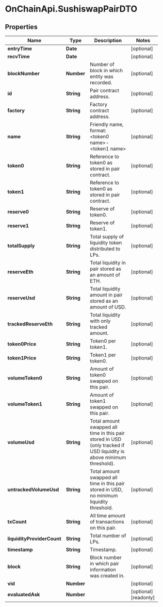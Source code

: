# OnChainApi.SushiswapPairDTO

## Properties

Name | Type | Description | Notes
------------ | ------------- | ------------- | -------------
**entryTime** | **Date** |  | [optional] 
**recvTime** | **Date** |  | [optional] 
**blockNumber** | **Number** | Number of block in which entity was recorded. | [optional] 
**id** | **String** | Pair contract address. | [optional] 
**factory** | **String** | Factory contract address. | [optional] 
**name** | **String** | Friendly name, format: &lt;token0 name&gt;-&lt;token1 name&gt; | [optional] 
**token0** | **String** | Reference to token0 as stored in pair contract. | [optional] 
**token1** | **String** | Reference to token0 as stored in pair contract. | [optional] 
**reserve0** | **String** | Reserve of token0. | [optional] 
**reserve1** | **String** | Reserve of token1. | [optional] 
**totalSupply** | **String** | Total supply of liquidity token distributed to LPs. | [optional] 
**reserveEth** | **String** | Total liquidity in pair stored as an amount of ETH. | [optional] 
**reserveUsd** | **String** | Total liquidity amount in pair stored as an amount of USD. | [optional] 
**trackedReserveEth** | **String** | Total liquidity with only tracked amount. | [optional] 
**token0Price** | **String** | Token0 per token1. | [optional] 
**token1Price** | **String** | Token1 per token0. | [optional] 
**volumeToken0** | **String** | Amount of token0 swapped on this pair. | [optional] 
**volumeToken1** | **String** | Amount of token1 swapped on this pair. | [optional] 
**volumeUsd** | **String** | Total amount swapped all time in this pair stored in USD (only tracked if USD liquidity is above minimum threshold). | [optional] 
**untrackedVolumeUsd** | **String** | Total amount swapped all time in this pair stored in USD, no minimum liquidity threshold. | [optional] 
**txCount** | **String** | All time amount of transactions on this pair. | [optional] 
**liquidityProviderCount** | **String** | Total number of LPs. | [optional] 
**timestamp** | **String** | Timestamp. | [optional] 
**block** | **String** | Block number in which pair information was created in. | [optional] 
**vid** | **Number** |  | [optional] 
**evaluatedAsk** | **Number** |  | [optional] [readonly] 



